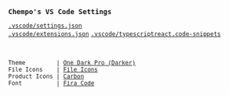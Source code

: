 <samp><b>Chempo's VS Code Settings</b></samp>

[`.vscode/settings.json`](./.vscode/settings.json)<br>
[`.vscode/extensions.json`](./.vscode/extensions.json)
[`.vscode/typescriptreact.code-snippets`](./.vscode/typescriptreact.code-snippets)


<br>


<p align="left">
  <sub>
    <samp>
      Theme&nbsp;&nbsp;&nbsp;&nbsp;&nbsp;&nbsp;&nbsp;&nbsp;&nbsp;| <a href="https://marketplace.visualstudio.com/items?itemName=adrianwilczynski.one-dark-pro">One Dark Pro (Darker)</a>
      <br>
      File Icons&nbsp;&nbsp;&nbsp;&nbsp;| <a href="https://marketplace.visualstudio.com/items?itemName=file-icons.file-icons">File Icons</a>
      <br>
      Product Icons | <a href="https://github.com/antfu/vscode-icons-carbon">Carbon</a>&nbsp;&nbsp;&nbsp;&nbsp;&nbsp;&nbsp;
      <br>
      Font&nbsp;&nbsp;&nbsp;&nbsp;&nbsp;&nbsp;&nbsp;&nbsp;&nbsp;&nbsp;| <a href="http://input.fontbureau.com/">Fira Code</a>
      </samp>
  </sub>
</p>

<br>
